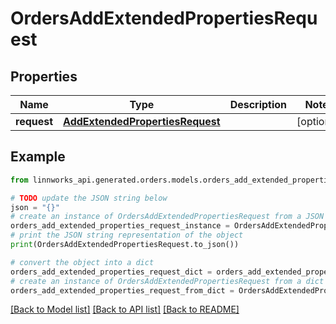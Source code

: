 # OrdersAddExtendedPropertiesRequest


## Properties

Name | Type | Description | Notes
------------ | ------------- | ------------- | -------------
**request** | [**AddExtendedPropertiesRequest**](AddExtendedPropertiesRequest.md) |  | [optional] 

## Example

```python
from linnworks_api.generated.orders.models.orders_add_extended_properties_request import OrdersAddExtendedPropertiesRequest

# TODO update the JSON string below
json = "{}"
# create an instance of OrdersAddExtendedPropertiesRequest from a JSON string
orders_add_extended_properties_request_instance = OrdersAddExtendedPropertiesRequest.from_json(json)
# print the JSON string representation of the object
print(OrdersAddExtendedPropertiesRequest.to_json())

# convert the object into a dict
orders_add_extended_properties_request_dict = orders_add_extended_properties_request_instance.to_dict()
# create an instance of OrdersAddExtendedPropertiesRequest from a dict
orders_add_extended_properties_request_from_dict = OrdersAddExtendedPropertiesRequest.from_dict(orders_add_extended_properties_request_dict)
```
[[Back to Model list]](../README.md#documentation-for-models) [[Back to API list]](../README.md#documentation-for-api-endpoints) [[Back to README]](../README.md)


